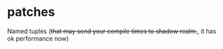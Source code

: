 # patches
Named tuples (~~that may send your compile times to shadow realm.~~, it has ok performance now)
